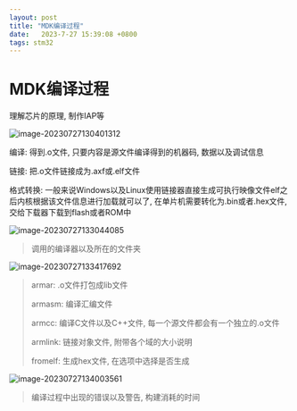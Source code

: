 ```yaml
---
layout: post
title: "MDK编译过程" 
date:   2023-7-27 15:39:08 +0800
tags: stm32
---
```


# MDK编译过程

理解芯片的原理, 制作IAP等

![image-20230727130401312](E:\a学习\笔记\img\image-20230727130401312.png)

编译: 得到.o文件, 只要内容是源文件编译得到的机器码, 数据以及调试信息

链接: 把.o文件链接成为.axf或.elf文件

格式转换: 一般来说Windows以及Linux使用链接器直接生成可执行映像文件elf之后内核根据该文件信息进行加载就可以了, 在单片机需要转化为.bin或者.hex文件, 交给下载器下载到flash或者ROM中

![image-20230727133044085](E:\a学习\笔记\img\image-20230727133044085.png)

>   调用的编译器以及所在的文件夹

![image-20230727133417692](E:\a学习\笔记\img\image-20230727133417692.png)

>   armar: .o文件打包成lib文件
>
>   armasm: 编译汇编文件
>
>   armcc: 编译C文件以及C++文件, 每一个源文件都会有一个独立的.o文件
>
>   armlink: 链接对象文件, 附带各个域的大小说明
>
>   fromelf: 生成hex文件, 在选项中选择是否生成

![image-20230727134003561](E:\a学习\笔记\img\image-20230727134003561.png)

>   编译过程中出现的错误以及警告, 构建消耗的时间













